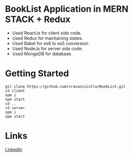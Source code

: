 # BookList Application in MERN STACK + Redux
- Used ReactJs for client side code.
- Used Redux for maintaining states.
- Used Babel for es6 to es5 conversion.
- Used NodeJs for server side code.
- Used MongoDB for database.

# Getting Started
```
git clone https://github.com/sravanisistla/BookList.git
cd client
npm i
npm start
cd ..
cd server
npm i
npm start
```

# Links
[LinkedIn](www.linkedin.com/in/sravani-sistla-a38a31139)
